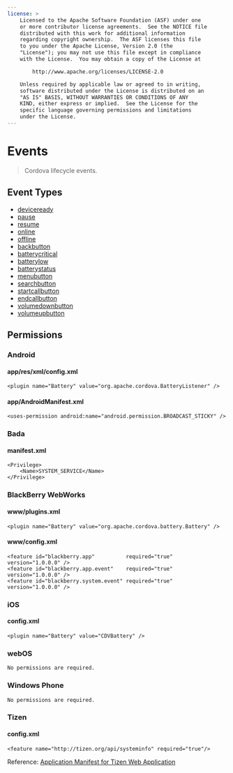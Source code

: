 ```yaml
---
license: >
    Licensed to the Apache Software Foundation (ASF) under one
    or more contributor license agreements.  See the NOTICE file
    distributed with this work for additional information
    regarding copyright ownership.  The ASF licenses this file
    to you under the Apache License, Version 2.0 (the
    "License"); you may not use this file except in compliance
    with the License.  You may obtain a copy of the License at

        http://www.apache.org/licenses/LICENSE-2.0

    Unless required by applicable law or agreed to in writing,
    software distributed under the License is distributed on an
    "AS IS" BASIS, WITHOUT WARRANTIES OR CONDITIONS OF ANY
    KIND, either express or implied.  See the License for the
    specific language governing permissions and limitations
    under the License.
---
```


Events
======

> Cordova lifecycle events.

Event Types
-----------

- <a href="events.deviceready.html">deviceready</a>
- <a href="events.pause.html">pause</a>
- <a href="events.resume.html">resume</a>
- <a href="events.online.html">online</a>
- <a href="events.offline.html">offline</a>
- <a href="events.backbutton.html">backbutton</a>
- <a href="events.batterycritical.html">batterycritical</a>
- <a href="events.batterylow.html">batterylow</a>
- <a href="events.batterystatus.html">batterystatus</a>
- <a href="events.menubutton.html">menubutton</a>
- <a href="events.searchbutton.html">searchbutton</a>
- <a href="events.startcallbutton.html">startcallbutton</a>
- <a href="events.endcallbutton.html">endcallbutton</a>
- <a href="events.volumedownbutton.html">volumedownbutton</a>
- <a href="events.volumeupbutton.html">volumeupbutton</a>

Permissions
-----------

### Android

#### app/res/xml/config.xml

    <plugin name="Battery" value="org.apache.cordova.BatteryListener" />

#### app/AndroidManifest.xml

    <uses-permission android:name="android.permission.BROADCAST_STICKY" />

### Bada

#### manifest.xml

    <Privilege>
        <Name>SYSTEM_SERVICE</Name>
    </Privilege>

### BlackBerry WebWorks

#### www/plugins.xml

    <plugin name="Battery" value="org.apache.cordova.battery.Battery" />

#### www/config.xml

    <feature id="blackberry.app"          required="true" version="1.0.0.0" />
    <feature id="blackberry.app.event"    required="true" version="1.0.0.0" />
    <feature id="blackberry.system.event" required="true" version="1.0.0.0" />

### iOS

#### config.xml

    <plugin name="Battery" value="CDVBattery" />

### webOS

    No permissions are required.

### Windows Phone

    No permissions are required.

### Tizen

#### config.xml

    <feature name="http://tizen.org/api/systeminfo" required="true"/>

Reference: [Application Manifest for Tizen Web Application](https://developer.tizen.org/help/topic/org.tizen.help.gs/Creating%20a%20Project.html?path=0_1_1_3#8814682_CreatingaProject-EditingconfigxmlFeatures)
